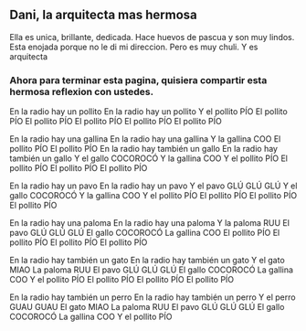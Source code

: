 ## Dani, la arquitecta mas hermosa

Ella es unica, brillante, dedicada.
Hace huevos de pascua y son muy lindos.
Esta enojada porque no le di mi direccion.
Pero es muy chuli.
Y es arquitecta

### Ahora para terminar esta pagina, quisiera compartir esta hermosa reflexion con ustedes.
En la radio hay un pollito 
En la radio hay un pollito 
Y el pollito PÍO 
El pollito PÍO 
El pollito PÍO 
El pollito PÍO 
El pollito PÍO 
El pollito PÍO 

En la radio hay una gallina 
En la radio hay una gallina 
Y la gallina COO 
El pollito PÍO 
El pollito PÍO
En la radio hay también un gallo 
En la radio hay también un gallo 
Y el gallo COCOROCÓ 
Y la gallina COO 
Y el pollito PÍO 
El pollito PÍO 
El pollito PÍO 
El pollito PÍO 

En la radio hay un pavo 
En la radio hay un pavo 
Y el pavo GLÚ GLÚ GLÚ 
Y el gallo COCOROCÓ 
Y la gallina COO 
Y el pollito PÍO 
El pollito PÍO 
El pollito PÍO 
El pollito PÍO 

En la radio hay una paloma 
En la radio hay una paloma 
Y la paloma RUU 
El pavo GLÚ GLÚ GLÚ 
El gallo COCOROCÓ 
La gallina COO 
El pollito PÍO 
El pollito PÍO 
El pollito PÍO 
El pollito PÍO 

En la radio hay también un gato 
En la radio hay también un gato 
Y el gato MIAO 
La paloma RUU 
El pavo GLÚ GLÚ GLÚ 
El gallo COCOROCÓ 
La gallina COO 
Y el pollito PÍO 
El pollito PÍO 
El pollito PÍO 
El pollito PÍO 

En la radio hay también un perro 
En la radio hay también un perro 
Y el perro GUAU GUAU 
El gato MIAO 
La paloma RUU 
El pavo GLÚ GLÚ GLÚ 
El gallo COCOROCÓ 
La gallina COO 
Y el pollito PÍO 
